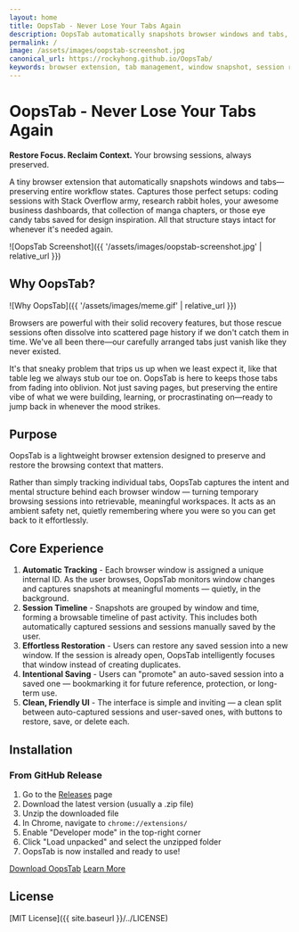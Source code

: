 ```yaml
---
layout: home
title: OopsTab - Never Lose Your Tabs Again
description: OopsTab automatically snapshots browser windows and tabs, preserving your workflows and allowing you to restore entire browsing sessions with a single click.
permalink: /
image: /assets/images/oopstab-screenshot.jpg
canonical_url: https://rockyhong.github.io/OopsTab/
keywords: browser extension, tab management, window snapshot, session recovery, Chrome extension, browser workflow, productivity tools
---
```


# OopsTab - Never Lose Your Tabs Again

**Restore Focus. Reclaim Context.** Your browsing sessions, always preserved.

A tiny browser extension that automatically snapshots windows and tabs—preserving entire workflow states. Captures those perfect setups: coding sessions with Stack Overflow army, research rabbit holes, your awesome business dashboards, that collection of manga chapters, or those eye candy tabs saved for design inspiration. All that structure stays intact for whenever it's needed again.

![OopsTab Screenshot]({{ '/assets/images/oopstab-screenshot.jpg' | relative_url }})

## Why OopsTab?

![Why OopsTab]({{ '/assets/images/meme.gif' | relative_url }})

Browsers are powerful with their solid recovery features, but those rescue sessions often dissolve into scattered page history if we don't catch them in time. We've all been there—our carefully arranged tabs just vanish like they never existed.

It's that sneaky problem that trips us up when we least expect it, like that table leg we always stub our toe on. OopsTab is here to keeps those tabs from fading into oblivion. Not just saving pages, but preserving the entire vibe of what we were building, learning, or procrastinating on—ready to jump back in whenever the mood strikes.

## Purpose

OopsTab is a lightweight browser extension designed to preserve and restore the browsing context that matters.

Rather than simply tracking individual tabs, OopsTab captures the intent and mental structure behind each browser window — turning temporary browsing sessions into retrievable, meaningful workspaces. It acts as an ambient safety net, quietly remembering where you were so you can get back to it effortlessly.

## Core Experience

1. **Automatic Tracking** - Each browser window is assigned a unique internal ID. As the user browses, OopsTab monitors window changes and captures snapshots at meaningful moments — quietly, in the background.
2. **Session Timeline** - Snapshots are grouped by window and time, forming a browsable timeline of past activity. This includes both automatically captured sessions and sessions manually saved by the user.
3. **Effortless Restoration** - Users can restore any saved session into a new window. If the session is already open, OopsTab intelligently focuses that window instead of creating duplicates.
4. **Intentional Saving** - Users can "promote" an auto-saved session into a saved one — bookmarking it for future reference, protection, or long-term use.
5. **Clean, Friendly UI** - The interface is simple and inviting — a clean split between auto-captured sessions and user-saved ones, with buttons to restore, save, or delete each.

## Installation

### From GitHub Release

1. Go to the [Releases](https://github.com/rockyhong/oopstab/releases) page
2. Download the latest version (usually a .zip file)
3. Unzip the downloaded file
4. In Chrome, navigate to `chrome://extensions/`
5. Enable "Developer mode" in the top-right corner
6. Click "Load unpacked" and select the unzipped folder
7. OopsTab is now installed and ready to use!

<div class="cta-section">
  <a href="https://github.com/rockyhong/oopstab/releases" class="cta-button">Download OopsTab</a>
  <a href="{{ '/features/' | relative_url }}" class="secondary-button">Learn More</a>
</div>

## License

[MIT License]({{ site.baseurl }}/../LICENSE)
